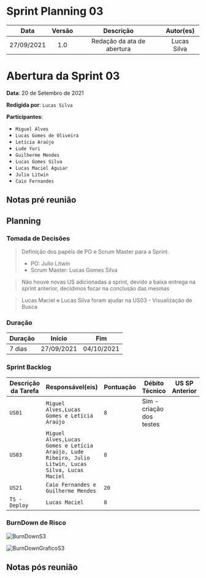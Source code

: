# Sprint Planning 03

|    Data    | Versão |         Descrição          |  Autor(es)  |
| :--------: | :----: | :------------------------: | :---------: |
| 27/09/2021 |  1.0   | Redação da ata de abertura | Lucas Silva |

# Abertura da Sprint 03

**Data**: 20 de Setembro de 2021

**Redigida por**: ```Lucas Silva```

**Participantes**: 
* ```Miguel Alves```
* ```Lucas Gomes de Oliveira```
* ```Letícia Araújo```
* ```Lude Yuri ```
* ```Guilherme Mendes```
* ```Lucas Gomes Silva```
* ```Lucas Maciel Aguiar```
* ```Julio Litwin```
* ```Caio Fernandes```

## Notas pré reunião
> 

## Planning
### Tomada de Decisões
> Definição dos papéis de PO e Scrum Master para a Sprint.
>* PO: Julio Litwin
>* Scrum Master: Lucas Gomes Silva

> Não houve novas US adicionadas a sprint, devido a baixa entrega na sprint anterior, decidimos focar na conclusão das mesmas

> Lucas Maciel e Lucas Silva foram ajudar na US03 - Visualização de Busca

### Duração

| Duração | Início     | Fim        |
| ------- | ---------- | ---------- |
| 7 dias  | 27/09/2021 | 04/10/2021 |


### Sprint Backlog

| Descrição da Tarefa | Responsável(eis)                                                                                       | Pontuação | Débito Técnico           | US SP Anterior |
| ------------------- | ------------------------------------------------------------------------------------------------------ | --------- | ------------------------ | -------------- |
| ```US01```          | ```Miguel Alves,Lucas Gomes e Letícia Araújo```                                                        | ```8```   | Sim - criação dos testes |                |
| ```US03```          | ```Miguel Alves,Lucas Gomes e Letícia Araújo, Lude Ribeiro, Julio Litwin, Lucas Silva, Lucas Maciel``` | ```8```   |                          |                |
| ```US21```          | ```Caio Fernandes e Guilherme Mendes```                                                                | ```20```  |                          |                |
| ```TS - Deploy```   | ```Lucas Maciel```                                                                                     | ```8```   |                          |                |

### BurnDown de Risco

![BurnDownS3](https://i.imgur.com/BOj5M7a.png)

![BurnDownGraficoS3](https://i.imgur.com/NiqPntN.png)

## Notas pós reunião
